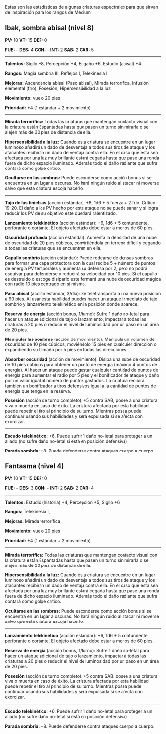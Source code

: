 Estas son las estadísticas de algunas criaturas espectrales para que sirvan de inspiración para los rangos de Médium

## Ibak, sombra abisal (nivel 8)

**PV:** 10			**VT:** 15	 		**DEF:** 0

**FUE:** - 	**DES:** 4	**CON:** -	**INT:** 2	**SAB:** 2	**CAR:** 5

------

**Talentos:** Sigilo +8, Percepción +4, Engaño +6, Estudio (abisal) +4

**Rangos:** Magia sombría III, Reflejos I, Telekinesia I

**Mejoras:** Ascendencia abisal (Paso abisal), Mirada terrorífica, Infusión elemental (frío), Posesión, Hipersensibilidad a la luz

**Movimiento:** vuelo 20 pies

**Prioridad:** +4 (1 estándar + 2 movimiento)

****

**Mirada terrorífica:** Todas las criaturas que mantengan contacto visual con la criatura están Espantadas hasta que pasen un turno sin mirarla o se alejen más de 30 pies de distancia de ella.

**Hipersensibilidad a la luz:** Cuando esta criatura se encuentre en un lugar luminoso añadirá un dado de desventaja a todos sus tiros de ataque y los atacantes recibirán un dado de ventaja contra ella. En el caso que esta sea afectada por una luz muy brillante estará cegada hasta que pase una ronda fuera de dicho espacio iluminado. Además todo el daño radiante que sufra contará como golpe crítico.

**Ocultarse en las sombras:** Puede esconderse como acción bonus si se encuentra en un lugar a oscuras. No hará ningún ruido al atacar ni moverse salvo que esta criatura escoja hacerlo.

------

**Tajo de las tinieblas** (acción estándar): +8, 1d6 + 5 fuerza + 2 frío. Crítico 19-20. El daño a los PV hecho por este ataque no se puede sanar y si logra reducir los PV de su objetivo este quedará ralentizado.

**Lanzamiento telekinético** (acción estándar): +6, 1d6 + 5 contundente, perforante o cortante. El objeto afectado debe estar a menos de 60 pies.

**Oscuridad profunda** (acción estándar): Aumenta la densidad de una nube de oscuridad de 20 pies cúbicos, convirtiéndola en terreno difícil y cegando a todas las criaturas que se encuentren en ella.

**Capullo sombrío** (acción estándar): Puede rodearse de densas sombras para formar una capa protectora con la cual recibe 5 + número de puntos de energía PV temporales y aumenta su defensa por 2, pero no podrá esquivar para defenderse y reducirá su velocidad por 10 pies. Si el capullo es destruido o escoge disiparlo este formará una nube de oscuridad mágica con radio 10 pies centrado en sí mismo.

**Paso abisal** (acción estándar, 3/día): Se teletransporta a una nueva posición a 90 pies. Al usar esta habilidad puedes hacer un ataque inmediato de tajo sombrío y lanzamiento telekinético en la posición donde aparece.

**Reserva de energía** (acción bonus, 1/turno): Sufre 1 daño no-letal para hacer un ataque adicional de tajo o lanzamiento, impactar a todas las criaturas a 20 pies o reducir el nivel de luminosidad por un paso en un área de 20 pies.

**Manipular las sombras** (acción de movimiento): Manipula un volumen de oscuridad de 10 pies cúbicos, moviéndolo 15 pies en cualquier dirección o expandiendo su tamaño por 5 pies en todas las direcciones. 

**Absorber oscuridad** (acción de movimiento): Disipa una nube de oscuridad de 10 pies cúbicos para obtener un punto de energía (máximo 4 puntos de energía). Al hacer un ataque puede gastar cualquier cantidad de puntos de energía para aumentar el radio por 5 pies y el bonificador de ataque y daño por un valor igual al número de puntos gastados. La criatura recibirá también un bonificador a tiros defensivos igual a la cantidad de puntos de energía que tenga en la reserva.

**Posesión** (acción de turno completo): +5 contra SAB, posee a una criatura viva o muerta en caso de éxito. La criatura afectada por esta habilidad puede repetir el tiro al principio de su turno. Mientras posea puede continuar usando sus habilidades y será expulsada si se afecta con exorcizar.

****

**Escudo telekinético**: +6. Puede sufrir 1 daño no-letal para proteger a un aliado (no sufre daño no-letal si está en posición defensiva)

**Parada sombría:** +8. Puede defenderse contra ataques cuerpo a cuerpo.

## Fantasma (nivel 4)

**PV:** 10			**VT:** 15	 		**DEF:** 0

**FUE:** - 	**DES:** 3	**CON:** -	**INT:** 2	**SAB:** 2	**CAR:** 4 	

------

**Talentos:** Estudio (historia) +4, Percepción +5, Sigilo +6

**Rangos:** Telekinesia I, 

**Mejoras:** Mirada terrorífica

**Movimiento:** vuelo 20 pies

**Prioridad:** +4 (1 estándar + 2 movimiento)

****

**Mirada terrorífica:** Todas las criaturas que mantengan contacto visual con la criatura están Espantadas hasta que pasen un turno sin mirarla o se alejen más de 30 pies de distancia de ella.

**Hipersensibilidad a la luz:** Cuando esta criatura se encuentre en un lugar luminoso añadirá un dado de desventaja a todos sus tiros de ataque y los atacantes recibirán un dado de ventaja contra ella. En el caso que esta sea afectada por una luz muy brillante estará cegada hasta que pase una ronda fuera de dicho espacio iluminado. Además todo el daño radiante que sufra contará como golpe crítico.

**Ocultarse en las sombras:** Puede esconderse como acción bonus si se encuentra en un lugar a oscuras. No hará ningún ruido al atacar ni moverse salvo que esta criatura escoja hacerlo.

------

**Lanzamiento telekinético** (acción estándar): +6, 1d6 + 5 contundente, perforante o cortante. El objeto afectado debe estar a menos de 60 pies.

**Reserva de energía** (acción bonus, 1/turno): Sufre 1 daño no-letal para hacer un ataque adicional de tajo o lanzamiento, impactar a todas las criaturas a 20 pies o reducir el nivel de luminosidad por un paso en un área de 20 pies.

**Posesión** (acción de turno completo): +5 contra SAB, posee a una criatura viva o muerta en caso de éxito. La criatura afectada por esta habilidad puede repetir el tiro al principio de su turno. Mientras posea puede continuar usando sus habilidades y será expulsada si se afecta con exorcizar.

****

**Escudo telekinético**: +6. Puede sufrir 1 daño no-letal para proteger a un aliado (no sufre daño no-letal si está en posición defensiva)

**Parada sombría:** +8. Puede defenderse contra ataques cuerpo a cuerpo.